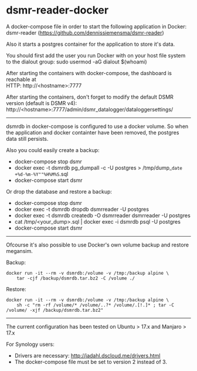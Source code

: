 # dsmr-reader-docker

A docker-compose file in order to start the following application in Docker:  
dsmr-reader (https://github.com/dennissiemensma/dsmr-reader)

Also it starts a postgres container for the application to store it's data.

You should first add the user you run Docker with on your host file system to the dialout group:
sudo usermod -aG dialout $(whoami)

After starting the containers with docker-compose, the dashboard is reachable at  
HTTP: http://\<hostname>:7777  

After starting the containers, don't forget to modify the default DSMR version (default is DSMR v4):  
http://\<hostname>:7777/admin/dsmr_datalogger/dataloggersettings/

---

dsmrdb in docker-compose is configured to use a docker volume. So when the application and docker containter have been removed, the postgres data still persists.

Also you could easily create a backup:  
- docker-compose stop dsmr
- docker exec -t dsmrdb pg_dumpall -c -U postgres > /tmp/dump_`date +%d-%m-%Y""%H%M%S`.sql
- docker-compose start dsmr


Or drop the database and restore a backup:
- docker-compose stop dsmr
- docker exec -t dsmrdb dropdb dsmrreader -U postgres
- docker exec -t dsmrdb createdb -O dsmrreader dsmrreader -U postgres
- cat /tmp/<your_dump>.sql | docker exec -i dsmrdb psql -U postgres
- docker-compose start dsmr

---

Ofcourse it's also possible to use Docker's own volume backup and restore megansim.

Backup:
```
docker run -it --rm -v dsmrdb:/volume -v /tmp:/backup alpine \
    tar -cjf /backup/dsmrdb.tar.bz2 -C /volume ./
```

Restore:
```
docker run -it --rm -v dsmrdb:/volume -v /tmp:/backup alpine \
    sh -c "rm -rf /volume/* /volume/..?* /volume/.[!.]* ; tar -C /volume/ -xjf /backup/dsmrdb.tar.bz2"
 ```

---

The current configuration has been tested on Ubuntu > 17.x and Manjaro > 17.x

For Synology users:
- Drivers are necessary: http://jadahl.dscloud.me/drivers.html
- The docker-compose file must be set to version 2 instead of 3.

